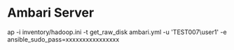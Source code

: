 # Ambari Server

ap -i inventory/hadoop.ini -t get_raw_disk ambari.yml -u 'TEST007\user1' -e ansible_sudo_pass=xxxxxxxxxxxxxxxx 
